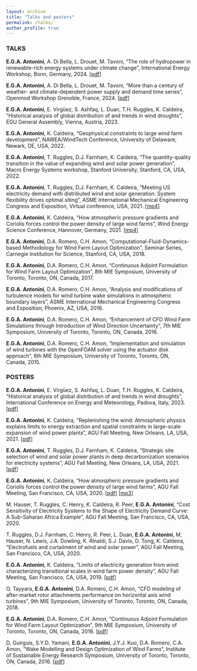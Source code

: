 ```yaml
---
layout: archive
title: "Talks and posters"
permalink: /talks/
author_profile: true
---
```


### TALKS

**E.G.A. Antonini**, A. Di Bella, L. Drouet, M. Tavoni, “The role of hydropower in renewable-rich energy systems under climate change”, International Energy Workshop, Bonn, Germany, 2024. [[pdf](/talks/Enrico_Antonini-IEW2024-slides.pdf)]

**E.G.A. Antonini**, A. Di Bella, L. Drouet, M. Tavoni, “More than a century of weather- and climate-dependent power supply and demand time series”, Openmod Workshop Grenoble, France, 2024. [[pdf](/talks/Enrico_Antonini-Openmod2024-slides.pdf)]

**E.G.A. Antonini**, E. Virgüez, S. Ashfaq, L. Duan, T.H. Ruggles, K. Caldeira, “Historical analysis of global distribution of and trends in wind droughts”, EGU General Assembly, Vienna, Austria, 2023.

**E.G.A. Antonini**, K. Caldeira, “Geophysical constraints to large wind farm development”, NAWEA/WindTech Conference, University of Delaware, Newark, DE, USA, 2022.

**E.G.A. Antonini**, T. Ruggles, D.J. Farnham, K. Caldeira, “The quantity-quality transition in the value of expanding wind and solar power generation”, Macro Energy Systems workshop, Stanford University, Stanford, CA, USA, 2022.

**E.G.A. Antonini**, T. Ruggles, D.J. Farnham, K. Caldeira, “Meeting US electricity demand with distributed wind and solar generation: System flexibility drives optimal siting”, ASME International Mechanical Engineering Congress and Exposition, Virtual conference, USA, 2021. [[mp4](/talks/Enrico_Antonini-IMECE2021-presentation.mp4)]

**E.G.A. Antonini**, K. Caldeira, “How atmospheric pressure gradients and Coriolis forces control the power density of large wind farms”, Wind Energy Science Conference, Hannover, Germany, 2021. [[mp4](/talks/Enrico_Antonini-WESC2021-presentation.mp4)]

**E.G.A. Antonini**, D.A. Romero, C.H. Amon, “Computational-Fluid-Dynamics-based Methodology for Wind Farm Layout Optimization”, Seminar Series, Carnegie Institution for Science, Stanford, CA, USA, 2018.

**E.G.A. Antonini**, D.A. Romero, C.H. Amon, “Continuous Adjoint Formulation for Wind Farm Layout Optimization”, 8th MIE Symposium, University of Toronto, Toronto, ON, Canada, 2017.

**E.G.A. Antonini**, D.A. Romero, C.H. Amon, “Analysis and modifications of turbulence models for wind turbine wake simulations in atmospheric boundary layers”, ASME International Mechanical Engineering Congress and Exposition, Phoenix, AZ, USA, 2016.

**E.G.A. Antonini**, D.A. Romero, C.H. Amon, “Enhancement of CFD Wind Farm Simulations through Introduction of Wind Direction Uncertainty”, 7th MIE Symposium, University of Toronto, Toronto, ON, Canada, 2016.

**E.G.A. Antonini**, D.A. Romero, C.H. Amon, “Implementation and simulation of wind turbines with the OpenFOAM solver using the actuator disk approach”, 6th MIE Symposium, University of Toronto, Toronto, ON, Canada, 2015.

### POSTERS

**E.G.A. Antonini**, E. Virgüez, S. Ashfaq, L. Duan, T.H. Ruggles, K. Caldeira, “Historical analysis of global distribution of and trends in wind droughts”, International Conference on Energy and Meteorology, Padova, Italy, 2023. [[pdf](/talks/Enrico_Antonini-ICEM2023-poster.pdf)]

**E.G.A. Antonini**, K. Caldeira, “Replenishing the wind: Atmospheric physics explains limits to energy extraction and spatial constraints in large-scale expansion of wind power plants”, AGU Fall Meeting, New Orleans, LA, USA, 2021. [[pdf](/talks/Enrico_Antonini-AGU2021-poster-Wind.pdf)]

**E.G.A. Antonini**, T. Ruggles, D.J. Farnham, K. Caldeira, “Strategic site selection of wind and solar power plants in deep decarbonization scenarios for electricity systems”, AGU Fall Meeting, New Orleans, LA, USA, 2021. [[pdf](/talks/Enrico_Antonini-AGU2021-poster-MEM.pdf)]

**E.G.A. Antonini**, K. Caldeira, “How atmospheric pressure gradients and Coriolis forces control the power density of large wind farms”, AGU Fall Meeting, San Francisco, CA, USA, 2020. [[pdf](/talks/Enrico_Antonini-AGU2020-poster.pdf)] [[mp3](/talks/Enrico_Antonini-AGU2020-pitch.mp3)]

M. Hauser, T. Ruggles, C. Henry, K. Caldeira, R. Peer, **E.G.A. Antonini**, “Cost Sensitivity of Electricity Systems to the Shape of Electricity Demand Curve: A Sub-Saharan Africa Example”, AGU Fall Meeting, San Francisco, CA, USA, 2020.

T. Ruggles, D.J. Farnham, C. Henry, R. Peer, L. Duan, **E.G.A. Antonini**, M, Hauser, N. Lewis, J.A. Dowling, K. Rinaldi, S.J. Davis, D. Tong, K. Caldeira, “Electrofuels and curtailment of wind and solar power”, AGU Fall Meeting, San Francisco, CA, USA, 2020.

**E.G.A. Antonini**, K. Caldeira, “Limits of electricity generation from wind: characterizing transitional scales in wind farm power density”, AGU Fall Meeting, San Francisco, CA, USA, 2019. [[pdf](/talks/Enrico_Antonini-AGU2019-poster.pdf)]

O. Tayyara, **E.G.A. Antonini**, D.A. Romero, C.H. Amon, “CFD modeling of after-market rotor attachments performance on horizontal axis wind turbines”, 9th MIE Symposium, University of Toronto, Toronto, ON, Canada, 2018.

**E.G.A. Antonini**, D.A. Romero, C.H. Amon, “Continuous Adjoint Formulation for Wind Farm Layout Optimization”, 9th MIE Symposium, University of Toronto, Toronto, ON, Canada, 2018. [[pdf](/talks/Enrico_Antonini-MIE2018-poster.pdf)]

D. Guirguis, S.Y.D. Yamani, **E.G.A. Antonini**, J.Y.J. Kuo, D.A. Romero, C.A. Amon, “Wake Modelling and Design Optimization of Wind Farms“, Institute of Sustainable Energy Research Symposium, University of Toronto, Toronto, ON, Canada, 2016. [[pdf](/talks/Enrico_Antonini-ISE2016-poster.pdf)]